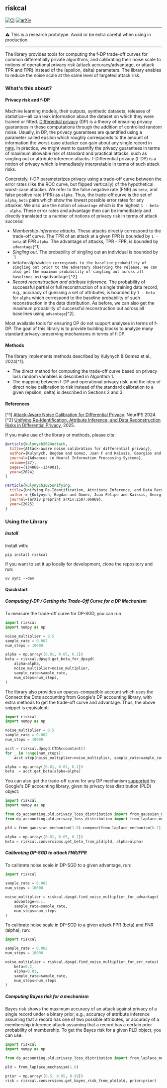 ## riskcal

[![CI](https://github.com/bogdan-kulynych/riskcal/actions/workflows/ci.yml/badge.svg?branch=main)](https://github.com/bogdan-kulynych/riskcal/actions/workflows/ci.yml)
[![arXiv](https://img.shields.io/badge/arXiv-2407.02191-b31b1b.svg)](https://arxiv.org/abs/2407.02191)

---

⚠️  This is a research prototype. Avoid or be extra careful when using in production.

---

The library provides tools for computing the f-DP trade-off curves for common differentially private
algorithms, and calibrating their noise scale to notions of operational privacy risk (attack
accuracy/advantage, or attack TPR and FPR) instead of the (epsilon, delta) parameters.  The library
enables to reduce the noise scale at the same level of targeted attack risk.

### What's this about?

#### Privacy risk and f-DP

Machine learning models, their outputs, synthetic datasets, releases of
statistics—all can leak information about the dataset on which they were trained
or fitted.  [Differential
privacy](https://en.wikipedia.org/wiki/Differential_privacy) (DP) is a theory of
ensuring privacy guarantees in these computations through the addition of
controlled random noise. Usually, in DP, the privacy guarantees are quantified
using a parameter called epsilon which roughly corresponds to the amount of
information the worst-case attacker can gain about any single record in
[nats](https://en.wikipedia.org/wiki/Nat_(unit)).  In practice, we might want to
quantify the privacy guarantees in terms of maximum allowable risk of standard
and practical attacks, such as singling out or attribute inference attacks.
f-Differential privacy (f-DP) is a notion of privacy which is immediately
interpretable in terms of such attack risks.

Concretely, f-DP parameterizes privacy using a trade-off curve between the error
rates (like the ROC curve, but flipped vertically) of the hypothetical
worst-case attacker. We refer to the false negative rate (FNR) as `beta`, and
false positive rate (FPR) as `alpha`. Thus, the trade-off curve is the set of
`alpha`, `beta` pairs which show the lowest possible error rates for any
attacker. We also use the notion of `advantage` which is the highest `1 - beta -
alpha`.  These error rates and advantage then can be immediately and directly
translated to a number of notions of privacy risk in terms of attack success:

- *Membership inference attacks.* These attacks directly correspond to the
trade-off curve. The TPR of an attack at a given FPR is bounded by `1 - beta` at
FPR `alpha`. The advantage of attacks, TPR - FPR, is bounded by `advantage`[^1].
- *Singling out.* The probability of singling out an individual is bounded by `1
- beta` for `alpha` which corresponds to the baseline probability of singling
out prior to the adversary observing the release. We can also get the maximum
probability of singling out across all baselines using `advantage`[^2].
- *Record reconstruction and attribute inference.* The probability of successful
partial or full reconstruction of a single training data record, e.g., accuracy
of guessing a set of attributes, is bounded by `1 - beta` for `alpha` which
correspond to the baseline probability of such reconstruction in the data
distribution. As before, we can also get the maximum probability of successful
reconstruction out across all baselines using `advantage`[^2].

Most available tools for ensuring DP do not support analyses in terms of f-DP.
The goal of this library is to provide building blocks to analyze many standard
privacy-preserving mechanisms in terms of f-DP.


#### Methods
The library implements methods described by Kulynych & Gomez et al., 2024[^1].

- The direct method for computing the trade-off curve based on privacy loss
  random variables is described in Algorithm 1. 
- The mapping between f-DP and operational privacy risk, and the idea of direct
  noise calibration to risk instead of the standard calibration to a given
  (epsilon, delta) is described in Sections 2 and 3.

#### References

[^1] [Attack-Aware Noise Calibration for Differential
Privacy](https://arxiv.org/abs/2407.02191). NeurIPS 2024.
[^2] [Unifying Re-Identification, Attribute Inference, and Data Reconstruction
Risks in Differential Privacy](https://arxiv.org/abs/2507.06969), 2025.

If you make use of the library or methods, please cite:
```bibtex
@article{kulynych2024attack,
  title={Attack-aware noise calibration for differential privacy},
  author={Kulynych, Bogdan and Gomez, Juan F and Kaissis, Georgios and du Pin Calmon, Flavio and Troncoso, Carmela},
  journal={Advances in Neural Information Processing Systems},
  volume={37},
  pages={134868--134901},
  year={2024}
}

@article{kulynych2025unifying,
  title={Unifying Re-Identification, Attribute Inference, and Data Reconstruction Risks in Differential Privacy},
  author = {Kulynych, Bogdan and Gomez, Juan Felipe and Kaissis, Georgios and Hayes, Jamie and Balle, Borja and du Pin Calmon, Flavio and Raisaro, Jean Louis}
  journal={arXiv preprint arXiv:2507.06969},
  year={2025}
}
```

### Using the Library

##### Install

Install with:
```
pip install riskcal
```

If you want to set it up locally for development, clone the repository and run:
```
uv sync --dev
```

#### Quickstart

##### Computing f-DP / Getting the Trade-Off Curve for a DP Mechanism

To measure the trade-off curve for DP-SGD, you can run
```python
import riskcal
import numpy as np

noise_multiplier = 0.5
sample_rate = 0.002
num_steps = 10000

alpha = np.array([0.01, 0.05, 0.1])
beta = riskcal.dpsgd.get_beta_for_dpsgd(
    alpha=alpha,
    noise_multiplier=noise_multiplier,
    sample_rate=sample_rate,
    num_steps=num_steps,
)
```

The library also provides an opacus-compatible account which uses the Connect the Dots accounting
from Google's DP accounting library, with extra methods to get the trade-off curve and advantage.
Thus, the above snippet is equivalent:

```python
import riskcal
import numpy as np

noise_multiplier = 0.5
sample_rate = 0.002
num_steps = 10000

acct = riskcal.dpsgd.CTDAccountant()
for _ in range(num_steps):
    acct.step(noise_multiplier=noise_multiplier, sample_rate=sample_rate)

alpha = np.array([0.01, 0.05, 0.1])
beta  = acct.get_beta(alpha=alpha)
```

You can also get the trade-off curve for any DP mechanism
[supported](https://github.com/google/differential-privacy/tree/0b109e959470c43e9f177d5411603b70a56cdc7a/python/dp_accounting)
by Google's DP accounting library, given its privacy loss distribution (PLD) object:
```python
import riskcal
import numpy as np

from dp_accounting.pld.privacy_loss_distribution import from_gaussian_mechanism
from dp_accounting.pld.privacy_loss_distribution import from_laplace_mechanism

pld = from_gaussian_mechanism(1.0).compose(from_laplace_mechanism(0.1))

alpha = np.array([0.01, 0.05, 0.1])
beta = riskcal.conversions.get_beta_from_pld(pld, alpha=alpha)
```


##### Calibrating DP-SGD to attack FNR/FPR
To calibrate noise scale in DP-SGD to a given advantage, run:
```python
import riskcal

sample_rate = 0.002
num_steps = 10000

noise_multiplier = riskcal.dpsgd.find_noise_multiplier_for_advantage(
    advantage=0.1,
    sample_rate=sample_rate,
    num_steps=num_steps
)
```

To calibrate noise scale in DP-SGD to a given attack FPR (beta) and FNR (alpha), run:
```python
import riskcal

sample_rate = 0.002
num_steps = 10000

noise_multiplier = riskcal.dpsgd.find_noise_multiplier_for_err_rates(
    beta=0.2,
    alpha=0.01,
    sample_rate=sample_rate,
    num_steps=num_steps
)
```


##### Computing Bayes risk for a mechanism
Bayes risk shows the maximum accuracy of an attack against privacy of a single
record under a binary prior, e.g., accuracy of attribute inference assuming that
a record has one of two possible attributes, or accuracy of a membership
inference attack assuming that a record has a certain prior probability of
membership. To get the Bayes risk for a given PLD object, you can use:

```python
import riskcal
import numpy as np

from dp_accounting.pld.privacy_loss_distribution import from_laplace_mechanism

pld = from_laplace_mechanism(1.0)

prior = np.array([0.5, 0.95, 0.99])
risk = riskcal.conversions.get_bayes_risk_from_pld(pld, prior=prior)
```

